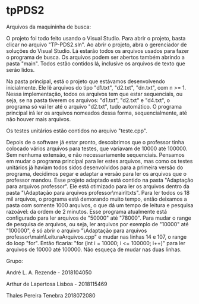 # tpPDS2

Arquivos da maquininha de busca:

O projeto foi todo feito usando o Visual Studio. Para abrir o projeto, basta clicar no arquivo "TP-PDS2.sln".
Ao abrir o projeto, abra o gerenciador de soluções do Visual Studio. Lá estarão todos os arquivos usados para fazer o programa de busca.
Os arquivos podem ser abertos também abrindo a pasta "main". Todos estão contidos lá, inclusive os arquivos de texto que serão lidos.

Na pasta principal, está o projeto que estávamos desenvolvendo inicialmente. Ele lê arquivos do tipo "d1.txt", "d2.txt", "dn.txt", com n >= 1. Nessa implementação, todos os arquivos tem que estar sequenciais, ou seja, se na pasta tiverem os arquivos: "d1.txt", "d2.txt" e "d4.txt", o programa só vai ler até o arquivo "d2.txt", tudo automático. O programa principal irá ler os arquivos nomeados dessa forma, sequencialmente, até não houver mais arquivos.

Os testes unitários estão contidos no arquivo "teste.cpp".

Depois de o software já estar pronto, descobrimos que o professor tinha colocado vários arquivos para testes, que variavam de 10000 até 100000. Sem nenhuma extensão, e não necessariamente sequenciais. Pensamos em mudar o programa principal para ler estes arquivos, mas como os testes unitários já haviam todos sidos desenvolvidos para a primeira versão do programa, decidimos pegar e adaptar a versão para ler os arquivos que o professor mandou. Esse projeto adaptado está contido na pasta "Adaptação para arquivos professor". Ele está otimizado para ler os arquivos dentro da pasta "\Adaptação para arquivos professor\main\txts".
Para ler todos os 18 mil arquivos, o programa está demorando muito tempo, então deixamos a pasta com somente 1000 arquivos, o que dá um tempo de leitura e pesquisa razoável: da ordem de 2 minutos. Esse programa atualmente está configurado para ler arquivos de "50000" até "78000". Para mudar o range de pesquisa de arquivos, ou seja, ler arquivos por exemplo de "10000" até "100000", é só abrir o arquivo "\Adaptação para arquivos professor\main\LeituraArquivos.cpp" e mudar nas linhas 14 e 107, o range do loop "for". Então ficaria: "for (int i = 10000; i <= 100000; i++)" para ler arquivos de 10000 até 100000. Não esqueça de mudar nas duas linhas.


Grupo:

André L. A. Rezende - 2018104050

Arthur de Lapertosa Lisboa - 2018115469

Thales Pereira Tenebra 2018072080
